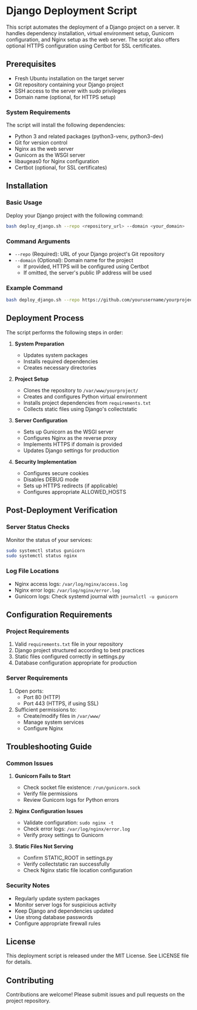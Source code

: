# Django Deployment Script

This script automates the deployment of a Django project on a server. It handles dependency installation, virtual environment setup, Gunicorn configuration, and Nginx setup as the web server. The script also offers optional HTTPS configuration using Certbot for SSL certificates.

## Prerequisites

- Fresh Ubuntu installation on the target server
- Git repository containing your Django project
- SSH access to the server with sudo privileges
- Domain name (optional, for HTTPS setup)

### System Requirements

The script will install the following dependencies:
- Python 3 and related packages (python3-venv, python3-dev)
- Git for version control
- Nginx as the web server
- Gunicorn as the WSGI server
- libaugeas0 for Nginx configuration
- Certbot (optional, for SSL certificates)

## Installation

### Basic Usage

Deploy your Django project with the following command:

```bash
bash deploy_django.sh --repo <repository_url> --domain <your_domain>
```

### Command Arguments

- `--repo` (Required): URL of your Django project's Git repository
- `--domain` (Optional): Domain name for the project
  - If provided, HTTPS will be configured using Certbot
  - If omitted, the server's public IP address will be used

### Example Command

```bash
bash deploy_django.sh --repo https://github.com/yourusername/yourproject.git --domain example.com
```

## Deployment Process

The script performs the following steps in order:

1. **System Preparation**
   - Updates system packages
   - Installs required dependencies
   - Creates necessary directories

2. **Project Setup**
   - Clones the repository to `/var/www/yourproject/`
   - Creates and configures Python virtual environment
   - Installs project dependencies from `requirements.txt`
   - Collects static files using Django's collectstatic

3. **Server Configuration**
   - Sets up Gunicorn as the WSGI server
   - Configures Nginx as the reverse proxy
   - Implements HTTPS if domain is provided
   - Updates Django settings for production

4. **Security Implementation**
   - Configures secure cookies
   - Disables DEBUG mode
   - Sets up HTTPS redirects (if applicable)
   - Configures appropriate ALLOWED_HOSTS

## Post-Deployment Verification

### Server Status Checks

Monitor the status of your services:

```bash
sudo systemctl status gunicorn
sudo systemctl status nginx
```

### Log File Locations

- Nginx access logs: `/var/log/nginx/access.log`
- Nginx error logs: `/var/log/nginx/error.log`
- Gunicorn logs: Check systemd journal with `journalctl -u gunicorn`

## Configuration Requirements

### Project Requirements

1. Valid `requirements.txt` file in your repository
2. Django project structured according to best practices
3. Static files configured correctly in settings.py
4. Database configuration appropriate for production

### Server Requirements

1. Open ports:
   - Port 80 (HTTP)
   - Port 443 (HTTPS, if using SSL)
2. Sufficient permissions to:
   - Create/modify files in `/var/www/`
   - Manage system services
   - Configure Nginx

## Troubleshooting Guide

### Common Issues

1. **Gunicorn Fails to Start**
   - Check socket file existence: `/run/gunicorn.sock`
   - Verify file permissions
   - Review Gunicorn logs for Python errors

2. **Nginx Configuration Issues**
   - Validate configuration: `sudo nginx -t`
   - Check error logs: `/var/log/nginx/error.log`
   - Verify proxy settings to Gunicorn

3. **Static Files Not Serving**
   - Confirm STATIC_ROOT in settings.py
   - Verify collectstatic ran successfully
   - Check Nginx static file location configuration

### Security Notes

- Regularly update system packages
- Monitor server logs for suspicious activity
- Keep Django and dependencies updated
- Use strong database passwords
- Configure appropriate firewall rules

## License

This deployment script is released under the MIT License. See LICENSE file for details.

## Contributing

Contributions are welcome! Please submit issues and pull requests on the project repository.